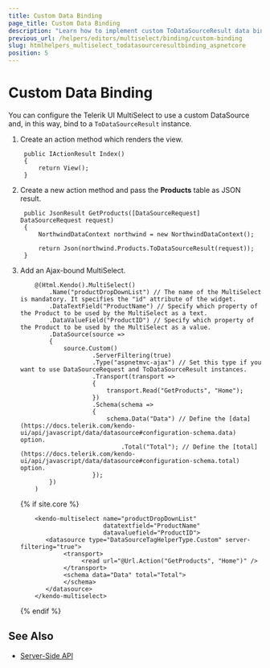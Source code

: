 ```yaml
---
title: Custom Data Binding
page_title: Custom Data Binding
description: "Learn how to implement custom ToDataSourceResult data binding in the Telerik UI MultiSelect component for {{ site.framework }}."
previous_url: /helpers/editors/multiselect/binding/custom-binding
slug: htmlhelpers_multiselect_todatasourceresultbinding_aspnetcore
position: 5
---
```


# Custom Data Binding

You can configure the Telerik UI MultiSelect to use a custom DataSource and, in this way, bind to a `ToDataSourceResult` instance.

1. Create an action method which renders the view.

        public IActionResult Index()
        {
            return View();
        }

1. Create a new action method and pass the **Products** table as JSON result.

        public JsonResult GetProducts([DataSourceRequest] DataSourceRequest request)
        {
            NorthwindDataContext northwind = new NorthwindDataContext();

            return Json(northwind.Products.ToDataSourceResult(request));
        }

1. Add an Ajax-bound MultiSelect.

    ```HtmlHelper
        @(Html.Kendo().MultiSelect()
            .Name("productDropDownList") // The name of the MultiSelect is mandatory. It specifies the "id" attribute of the widget.
            .DataTextField("ProductName") // Specify which property of the Product to be used by the MultiSelect as a text.
            .DataValueField("ProductID") // Specify which property of the Product to be used by the MultiSelect as a value.
            .DataSource(source =>
            {
                source.Custom()
                        .ServerFiltering(true)
                        .Type("aspnetmvc-ajax") // Set this type if you want to use DataSourceRequest and ToDataSourceResult instances.
                        .Transport(transport =>
                        {
                            transport.Read("GetProducts", "Home");
                        })
                        .Schema(schema =>
                        {
                            schema.Data("Data") // Define the [data](https://docs.telerik.com/kendo-ui/api/javascript/data/datasource#configuration-schema.data) option.
                                .Total("Total"); // Define the [total](https://docs.telerik.com/kendo-ui/api/javascript/data/datasource#configuration-schema.total) option.
                        });
            })
        )
    ```
    {% if site.core %}
    ```TagHelper
        <kendo-multiselect name="productDropDownList"
                           datatextfield="ProductName"
                           datavaluefield="ProductID">
           <datasource type="DataSourceTagHelperType.Custom" server-filtering="true">
                <transport>
                     <read url="@Url.Action("GetProducts", "Home")" />
                </transport>
                <schema data="Data" total="Total">
	 	        </schema>
           </datasource>                 
        </kendo-multiselect>
    ```
    {% endif %}

## See Also

* [Server-Side API](/api/multiselect)

